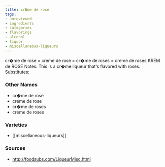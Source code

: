 ```yaml
---
title: cr�me de rose
tags:
- unreviewed
- ingredients
- categories
- flavorings
- alcohol
- liquor
- miscellaneous-liqueurs
---
```

cr�me de rose = creme de rose = cr�me de roses = creme de roses KREM de ROSE Notes: This is a cr�me liqueur that's flavored with roses. Substitutes:

### Other Names

* cr�me de rose
* creme de rose
* cr�me de roses
* creme de roses

### Varieties

* [[miscellaneous-liqueurs]]

### Sources
* http://foodsubs.com/LiqueurMisc.html
